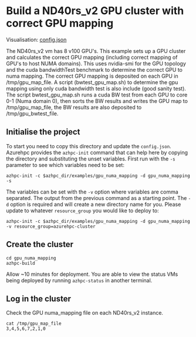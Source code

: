 # Build a ND40rs_v2 GPU cluster with correct GPU mapping

Visualisation: [config.json](https://azurehpc.azureedge.net/?o=https://raw.githubusercontent.com/Azure/azurehpc/master/examples/gpu_numa_mapping/config.json)

The ND40rs_v2 vm has 8 v100 GPU's. This example sets up a GPU cluster and calculates the correct GPU mapping (including correct mapping of GPU's to host NUMA domains). This uses nvidia-smi for the GPU topology and the cuda bandwidthTest benchmark to determine the correct GPU to numa mapping. The correct GPU mapping is deposited on each GPU in /tmp/gpu_map_file. A script (bwtest_gpu_map.sh)  to determine the gpu mapping using only cuda bandwidth test is also include (good sanity test). The script bwtest_gpu_map.sh runs a cuda BW test from each GPU to core 0-1 (Numa domain 0), then sorts the BW results and writes the GPU map to /tmp/gpu_map_file, the BW results are also deposited to /tmp/gpu_bwtest_file.

## Initialise the project

To start you need to copy this directory and update the `config.json`.  Azurehpc provides the `azhpc-init` command that can help here by copying the directory and substituting the unset variables.  First run with the `-s` parameter to see which variables need to be set:

```
azhpc-init -c $azhpc_dir/examples/gpu_numa_mapping -d gpu_numa_mapping -s
```

The variables can be set with the `-v` option where variables are comma separated.  The output from the previous command as a starting point.  The `-d` option is required and will create a new directory name for you.  Please update to whatever `resource_group` you would like to deploy to:

```
azhpc-init -c $azhpc_dir/examples/gpu_numa_mapping -d gpu_numa_mapping -v resource_group=azurehpc-cluster
```

## Create the cluster 

```
cd gpu_numa_mapping
azhpc-build
```

Allow ~10 minutes for deployment.  You are able to view the status VMs being deployed by running `azhpc-status` in another terminal.

## Log in the cluster

Check the GPU numa_mapping file on each ND40rs_v2 instance.

```
cat /tmp/gpu_map_file
3,4,5,6,7,2,1,0
```
